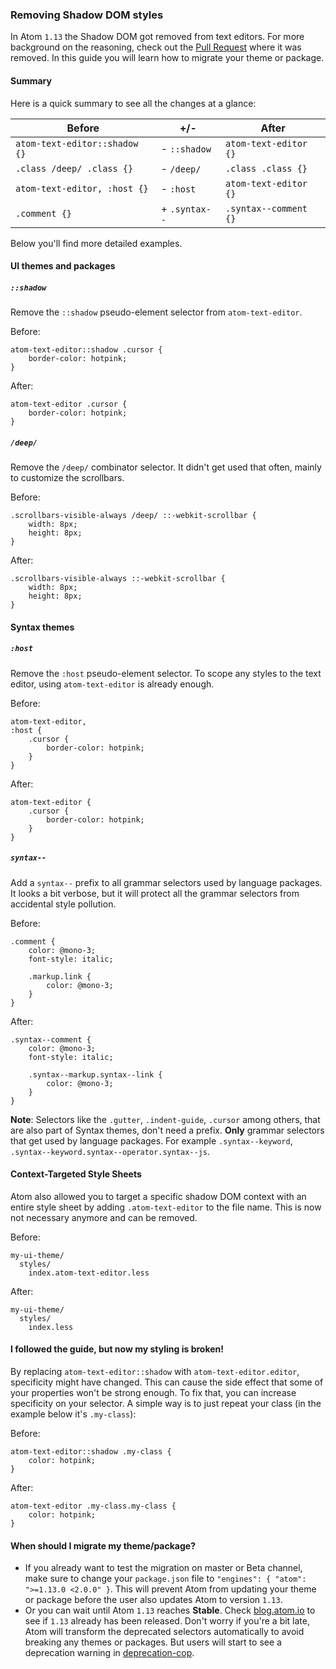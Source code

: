 ### Removing Shadow DOM styles

In Atom `1.13` the Shadow DOM got removed from text editors. For more background on the reasoning, check out the [Pull Request](https://github.com/atom/atom/pull/12903) where it was removed. In this guide you will learn how to migrate your theme or package.

#### Summary

Here is a quick summary to see all the changes at a glance:

| Before                        | +/-           | After                 |
| ----------------------------- | ------------- | --------------------- |
| `atom-text-editor::shadow {}` | - `::shadow`  | `atom-text-editor {}` |
| `.class /deep/ .class {}`     | - `/deep/`    | `.class .class {}`    |
| `atom-text-editor, :host {}`  | - `:host`     | `atom-text-editor {}` |
| `.comment {}`                 | + `.syntax--` | `.syntax--comment {}` |

Below you'll find more detailed examples.

#### UI themes and packages

##### `::shadow`

Remove the `::shadow` pseudo-element selector from `atom-text-editor`.

Before:

```less
atom-text-editor::shadow .cursor {
	border-color: hotpink;
}
```

After:

```less
atom-text-editor .cursor {
	border-color: hotpink;
}
```

##### `/deep/`

Remove the `/deep/` combinator selector. It didn't get used that often, mainly to customize the scrollbars.

Before:

```less
.scrollbars-visible-always /deep/ ::-webkit-scrollbar {
	width: 8px;
	height: 8px;
}
```

After:

```less
.scrollbars-visible-always ::-webkit-scrollbar {
	width: 8px;
	height: 8px;
}
```

#### Syntax themes

##### `:host`

Remove the `:host` pseudo-element selector. To scope any styles to the text editor, using `atom-text-editor` is already enough.

Before:

```less
atom-text-editor,
:host {
	.cursor {
		border-color: hotpink;
	}
}
```

After:

```less
atom-text-editor {
	.cursor {
		border-color: hotpink;
	}
}
```

##### `syntax--`

Add a `syntax--` prefix to all grammar selectors used by language packages. It looks a bit verbose, but it will protect all the grammar selectors from accidental style pollution.

Before:

```less
.comment {
	color: @mono-3;
	font-style: italic;

	.markup.link {
		color: @mono-3;
	}
}
```

After:

```less
.syntax--comment {
	color: @mono-3;
	font-style: italic;

	.syntax--markup.syntax--link {
		color: @mono-3;
	}
}
```

**Note**: Selectors like the `.gutter`, `.indent-guide`, `.cursor` among others, that are also part of Syntax themes, don't need a prefix. **Only** grammar selectors that get used by language packages. For example `.syntax--keyword`, `.syntax--keyword.syntax--operator.syntax--js`.

#### Context-Targeted Style Sheets

Atom also allowed you to target a specific shadow DOM context with an entire style sheet by adding `.atom-text-editor` to the file name. This is now not necessary anymore and can be removed.

Before:

```
my-ui-theme/
  styles/
    index.atom-text-editor.less
```

After:

```
my-ui-theme/
  styles/
    index.less
```

#### I followed the guide, but now my styling is broken!

By replacing `atom-text-editor::shadow` with `atom-text-editor.editor`, specificity might have changed. This can cause the side effect that some of your properties won't be strong enough. To fix that, you can increase specificity on your selector. A simple way is to just repeat your class (in the example below it's `.my-class`):

Before:

```less
atom-text-editor::shadow .my-class {
	color: hotpink;
}
```

After:

```less
atom-text-editor .my-class.my-class {
	color: hotpink;
}
```

#### When should I migrate my theme/package?

- If you already want to test the migration on master or Beta channel, make sure to change your `package.json` file to `"engines": { "atom": ">=1.13.0 <2.0.0" }`. This will prevent Atom from updating your theme or package before the user also updates Atom to version `1.13`.
- Or you can wait until Atom `1.13` reaches **Stable**. Check [blog.atom.io](https://blog.atom.io/) to see if `1.13` already has been released. Don't worry if you're a bit late, Atom will transform the deprecated selectors automatically to avoid breaking any themes or packages. But users will start to see a deprecation warning in [deprecation-cop](https://github.com/atom/deprecation-cop).
